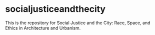 # socialjusticeandthecity
 
This is the repository for Social Justice and the City: Race, Space, and Ethics in Architecture and Urbanism.